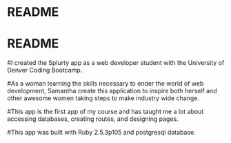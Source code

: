 # README

# README

#I created the Splurty app as a web developer student with the University of Denver Coding Bootcamp. 

#As a woman learning the skills necessary to ender the world of web development, Samantha create this application to inspire both herself and other awesome women taking steps to make industry wide change.

#This app is the first app of my course and has taught me a lot about accessing databases, creating routes, and designing pages.

#This app was built with Ruby 2.5.3p105 and postgresql database.
